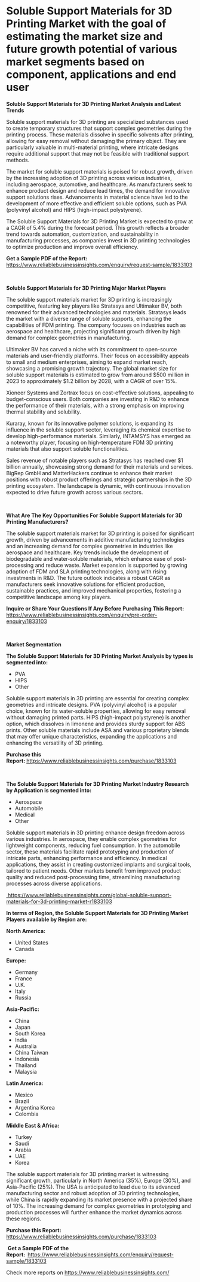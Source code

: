 <p><h1>Soluble Support Materials for 3D Printing Market with the goal of estimating the market size and future growth potential of various market segments based on component, applications and end user</h1></p><p><strong>Soluble Support Materials for 3D Printing Market Analysis and Latest Trends</strong></p>
<p><p>Soluble support materials for 3D printing are specialized substances used to create temporary structures that support complex geometries during the printing process. These materials dissolve in specific solvents after printing, allowing for easy removal without damaging the primary object. They are particularly valuable in multi-material printing, where intricate designs require additional support that may not be feasible with traditional support methods.</p><p>The market for soluble support materials is poised for robust growth, driven by the increasing adoption of 3D printing across various industries, including aerospace, automotive, and healthcare. As manufacturers seek to enhance product design and reduce lead times, the demand for innovative support solutions rises. Advancements in material science have led to the development of more effective and efficient soluble options, such as PVA (polyvinyl alcohol) and HIPS (high-impact polystyrene).</p><p>The Soluble Support Materials for 3D Printing Market is expected to grow at a CAGR of 5.4% during the forecast period. This growth reflects a broader trend towards automation, customization, and sustainability in manufacturing processes, as companies invest in 3D printing technologies to optimize production and improve overall efficiency.</p></p>
<p><strong>Get a Sample PDF of the Report:&nbsp;</strong> <a href="https://www.reliablebusinessinsights.com/enquiry/request-sample/1833103?utm_campaign=2268&utm_medium=2&utm_source=Github&utm_content=ia&utm_term=26032025&utm_id=soluble-support-materials-for-3d-printing">https://www.reliablebusinessinsights.com/enquiry/request-sample/1833103</a></p>
<p>&nbsp;</p>
<p><strong>Soluble Support Materials for 3D Printing Major Market Players</strong></p>
<p><p>The soluble support materials market for 3D printing is increasingly competitive, featuring key players like Stratasys and Ultimaker BV, both renowned for their advanced technologies and materials. Stratasys leads the market with a diverse range of soluble supports, enhancing the capabilities of FDM printing. The company focuses on industries such as aerospace and healthcare, projecting significant growth driven by high demand for complex geometries in manufacturing.</p><p>Ultimaker BV has carved a niche with its commitment to open-source materials and user-friendly platforms. Their focus on accessibility appeals to small and medium enterprises, aiming to expand market reach, showcasing a promising growth trajectory. The global market size for soluble support materials is estimated to grow from around $500 million in 2023 to approximately $1.2 billion by 2028, with a CAGR of over 15%.</p><p>Xioneer Systems and Zortrax focus on cost-effective solutions, appealing to budget-conscious users. Both companies are investing in R&D to enhance the performance of their materials, with a strong emphasis on improving thermal stability and solubility.</p><p>Kuraray, known for its innovative polymer solutions, is expanding its influence in the soluble support sector, leveraging its chemical expertise to develop high-performance materials. Similarly, INTAMSYS has emerged as a noteworthy player, focusing on high-temperature FDM 3D printing materials that also support soluble functionalities.</p><p>Sales revenue of notable players such as Stratasys has reached over $1 billion annually, showcasing strong demand for their materials and services. BigRep GmbH and MatterHackers continue to enhance their market positions with robust product offerings and strategic partnerships in the 3D printing ecosystem. The landscape is dynamic, with continuous innovation expected to drive future growth across various sectors.</p></p>
<p>&nbsp;</p>
<p><strong>What Are The Key Opportunities For Soluble Support Materials for 3D Printing Manufacturers?</strong></p>
<p><p>The soluble support materials market for 3D printing is poised for significant growth, driven by advancements in additive manufacturing technologies and an increasing demand for complex geometries in industries like aerospace and healthcare. Key trends include the development of biodegradable and water-soluble materials, which enhance ease of post-processing and reduce waste. Market expansion is supported by growing adoption of FDM and SLA printing technologies, along with rising investments in R&D. The future outlook indicates a robust CAGR as manufacturers seek innovative solutions for efficient production, sustainable practices, and improved mechanical properties, fostering a competitive landscape among key players.</p></p>
<p><strong>Inquire or Share Your Questions If Any Before Purchasing This Report:</strong> <a href="https://www.reliablebusinessinsights.com/enquiry/pre-order-enquiry/1833103?utm_campaign=2268&utm_medium=2&utm_source=Github&utm_content=ia&utm_term=26032025&utm_id=soluble-support-materials-for-3d-printing">https://www.reliablebusinessinsights.com/enquiry/pre-order-enquiry/1833103</a></p>
<p>&nbsp;</p>
<p><strong>Market Segmentation</strong></p>
<p><strong>The Soluble Support Materials for 3D Printing Market Analysis by types is segmented into:</strong></p>
<p><ul><li>PVA</li><li>HIPS</li><li>Other</li></ul></p>
<p><p>Soluble support materials in 3D printing are essential for creating complex geometries and intricate designs. PVA (polyvinyl alcohol) is a popular choice, known for its water-soluble properties, allowing for easy removal without damaging printed parts. HIPS (high-impact polystyrene) is another option, which dissolves in limonene and provides sturdy support for ABS prints. Other soluble materials include ASA and various proprietary blends that may offer unique characteristics, expanding the applications and enhancing the versatility of 3D printing.</p></p>
<p><strong>Purchase this Report:&nbsp;</strong><a href="https://www.reliablebusinessinsights.com/purchase/1833103?utm_campaign=2268&utm_medium=2&utm_source=Github&utm_content=ia&utm_term=26032025&utm_id=soluble-support-materials-for-3d-printing">https://www.reliablebusinessinsights.com/purchase/1833103</a></p>
<p>&nbsp;</p>
<p><strong>The Soluble Support Materials for 3D Printing Market Industry Research by Application is segmented into:</strong></p>
<p><ul><li>Aerospace</li><li>Automobile</li><li>Medical</li><li>Other</li></ul></p>
<p><p>Soluble support materials in 3D printing enhance design freedom across various industries. In aerospace, they enable complex geometries for lightweight components, reducing fuel consumption. In the automobile sector, these materials facilitate rapid prototyping and production of intricate parts, enhancing performance and efficiency. In medical applications, they assist in creating customized implants and surgical tools, tailored to patient needs. Other markets benefit from improved product quality and reduced post-processing time, streamlining manufacturing processes across diverse applications.</p></p>
<p><a href="https://www.reliablebusinessinsights.com/global-soluble-support-materials-for-3d-printing-market-r1833103?utm_campaign=2268&utm_medium=2&utm_source=Github&utm_content=ia&utm_term=26032025&utm_id=soluble-support-materials-for-3d-printing">&nbsp;https://www.reliablebusinessinsights.com/global-soluble-support-materials-for-3d-printing-market-r1833103</a></p>
<p><strong>In terms of Region, the Soluble Support Materials for 3D Printing Market Players available by Region are:</strong></p>
<p>
    <p> <strong> North America: </strong>
        <ul>
            <li>United States</li>
            <li>Canada</li>
        </ul>
        </p> 
    <p> <strong> Europe: </strong>
        <ul>
            <li>Germany</li>
            <li>France</li>
            <li>U.K.</li>
            <li>Italy</li>
            <li>Russia</li>
        </ul>
        </p> 
    <p> <strong> Asia-Pacific: </strong>
        <ul>
            <li>China</li>
            <li>Japan</li>
            <li>South Korea</li>
            <li>India</li>
            <li>Australia</li>
            <li>China Taiwan</li>
            <li>Indonesia</li>
            <li>Thailand</li>
            <li>Malaysia</li>
        </ul>
        </p> 
    <p> <strong> Latin America: </strong>
        <ul>
            <li>Mexico</li>
            <li>Brazil</li>
            <li>Argentina Korea</li>
            <li>Colombia</li>
        </ul>
        </p> 
    <p> <strong> Middle East & Africa: </strong>
        <ul>
            <li>Turkey</li>
            <li>Saudi</li>
            <li>Arabia</li>
            <li>UAE</li>
            <li>Korea</li>
        </ul>
    </p>
    </p>
<p><p>The soluble support materials for 3D printing market is witnessing significant growth, particularly in North America (35%), Europe (30%), and Asia-Pacific (25%). The USA is anticipated to lead due to its advanced manufacturing sector and robust adoption of 3D printing technologies, while China is rapidly expanding its market presence with a projected share of 10%. The increasing demand for complex geometries in prototyping and production processes will further enhance the market dynamics across these regions.</p></p>
<p><strong>Purchase this Report: </strong><a href="https://www.reliablebusinessinsights.com/purchase/1833103?utm_campaign=2268&utm_medium=2&utm_source=Github&utm_content=ia&utm_term=26032025&utm_id=soluble-support-materials-for-3d-printing">https://www.reliablebusinessinsights.com/purchase/1833103</a></p>
<p>&nbsp;<strong>Get a Sample PDF of the Report:&nbsp;&nbsp;</strong><a href="https://www.reliablebusinessinsights.com/enquiry/request-sample/1833103?utm_campaign=2268&utm_medium=2&utm_source=Github&utm_content=ia&utm_term=26032025&utm_id=soluble-support-materials-for-3d-printing">https://www.reliablebusinessinsights.com/enquiry/request-sample/1833103</a></p>
<p><strong></strong></p>
<p>Check more reports on <a href="https://www.reliablebusinessinsights.com/?utm_campaign=2268&utm_medium=2&utm_source=Github&utm_content=ia&utm_term=26032025&utm_id=soluble-support-materials-for-3d-printing">https://www.reliablebusinessinsights.com/</a></p>